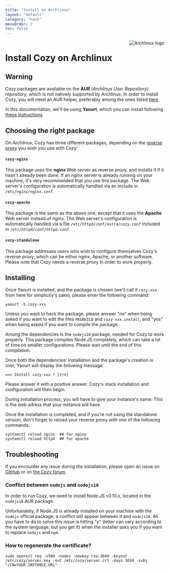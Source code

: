 ```yaml
---
title: "Install on Archlinux"
layout: "default"
category: "host"
menuOrder: 2
toc: false
---
```



<div style="height: 0; overflow: shown; text-align: right">
<img alt="Archlinux logo" src="/assets/images/archlinux-logo.png">
</div>

# Install Cozy on Archlinux

## Warning

Cozy packages are available on the **AUR** (*Archlinux User Repository*) repository, which is not natively supported by Archlinux. In order to install Cozy, you will need an AUR helper, preferably among the ones listed [here](https://wiki.archlinux.org/index.php/AUR_helpers).

In this documentation, we'll be using **Yaourt**, which you can install following [these instructions](https://archlinux.fr/yaourt-en).

## Choosing the right package

On Archlinux, Cozy has three different packages, depending on the [reverse proxy](https://en.wikipedia.org/wiki/Reverse_proxy) you wish you use with Cozy:

#### `cozy-nginx`

This package uses the **nginx** Web server as reverse proxy, and installs it if it hasn't already been done. If an nginx server is already running on your machine, it's very recommended that you use this package. The Web server's configuration is automatically handled via an include in `/etc/nginx/nginx.conf`.

#### `cozy-apache`

This package is the same as the above one, except that it uses the **Apache** Web server instead of nginx. The Web server's configuration is automatically handled via a file `/etc/httpd/conf/extra/cozy.conf` included in `/etc/httpd/conf/httpd.conf`.

#### `cozy-standalone`

This package addresses users who wish to configure themselves Cozy's reverse proxy, which can be either nginx, Apache, or another software. Please note that Cozy needs a reverse proxy in order to work properly.

## Installing

Once Yaourt is installed, and the package is chosen (we'll call it `cozy-xxx` from here for simplicity's sake), please enter the following command:

```
yaourt -S cozy-xxx
```

Unless you want to hack the package, please answer "no" when being asked if you want to edit the files `PKGBUILD` and `cozy-xxx.install`, and "yes" when being asked if you want to compile the package.

Among the dependencies is the `nodejs10` package, needed for Cozy to work properly. This package compiles Node.JS completely, which can take a lot of time on smaller configurations. Please wait until the end of this compilation.

Once both the dependencies' installation and the package's creation is over, Yaourt will display the following message:

```
==> Install cozy-xxx ? [Y/n]
```
Please answer it with a positive answer. Cozy's stack installation and configuration will then begin.

During installation process, you will have to give your instance's name. This is the web adress that your instance will have.

Once the installation is completed, and if you're not using the standalone version, don't forget to reload your reverse proxy with one of the following commands:

    systemctl reload nginx  ## for nginx
    systemctl reload httpd  ## for apache

## Troubleshooting

If you encounter any issue during the installation, please open an issue on [GitHub](https://github.com/babolivier/cozy-archlinux) or on [the Cozy forum](https://forum.cozy.io/t/cozy-on-archlinux/1342).

### Conflict between `nodejs` and `nodejs10`

In order to run Cozy, we need to install Node.JS v0.10.x, located in the `nodejs10` AUR package.

Unfortunately, if Node.JS is already installed on your machine with the `nodejs` official package, a conflict will appear between it and `nodejs10`. All you have to do to solve this issue is hitting "y" (letter can vary according to the system language, but you get it) when the installer asks you if you want to replace `nodejs` and `npm`.

### How to regenerate the certificate?

    sudo openssl req -x509 -nodes -newkey rsa:2048 -keyout /etc/cozy/server.key -out /etc/cozy/server.crt -days 3650 -subj "/CN=YOUR.INSTANCE.URL"
